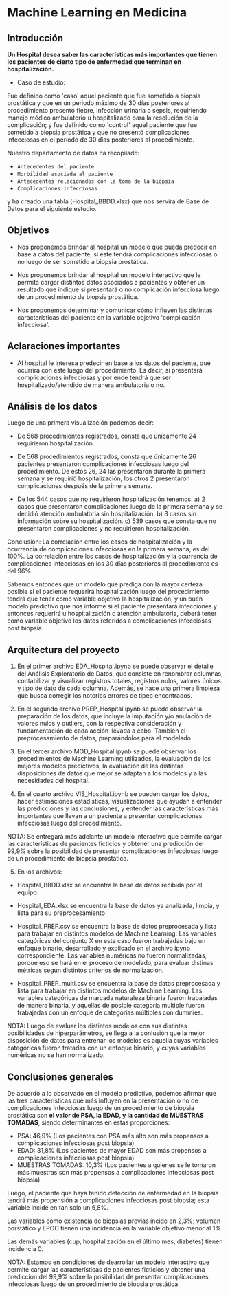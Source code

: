 # **Machine Learning en Medicina**

## **Introducción**


**Un Hospital desea saber las características más importantes que tienen los pacientes de cierto tipo de enfermedad que terminan en hospitalización.**

- Caso de estudio:

Fue definido como 'caso' aquel paciente que fue sometido a biopsia prostática y que en un periodo máximo de 30 días posteriores al procedimiento presentó fiebre, infección urinaria o sepsis, requiriendo manejo médico ambulatorio u hospitalizado para la resolución de la complicación; y fue definido como 'control' aquel paciente que fue sometido a biopsia prostática y que no presentó complicaciones infecciosas en el período de 30 días posteriores al procedimiento.

Nuestro departamento de datos ha recopilado:
- `Antecedentes del paciente`
- `Morbilidad asociada al paciente`
- `Antecedentes relacionados con la toma de la biopsia`
- `Complicaciones infecciosas`

y ha creado una tabla (Hospital_BBDD.xlsx) que nos servirá de Base de Datos para el siguiente estudio.


## **Objetivos**

- Nos proponemos brindar al hospital un modelo que pueda predecir en base a datos del paciente, si este tendrá complicaciones infecciosas o no luego de ser sometido a biopsia prostática.

- Nos proponemos brindar al hospital un modelo interactivo que le permita cargar distintos datos asociados a pacientes y obtener un resultado que indique si presentará o no complicación infecciosa luego de un procedimiento de biopsia prostática.

- Nos proponemos determinar y comunicar cómo influyen las distintas características del paciente en la variable objetivo 'complicación infecciosa'.


## **Aclaraciones importantes**

- Al hospital le interesa predecir en base a los datos del paciente, qué ocurrirá con este luego del procedimiento. Es decir, si presentará complicaciones infecciosas y por ende tendrá que ser hospitalizado/atendido de manera ambulatoria o no.


## **Análisis de los datos**

Luego de una primera visualización podemos decir:

- De 568 procedimientos registrados, consta que únicamente 24 requirieron hospitalización.

- De 568 procedimientos registrados, consta que únicamente 26 pacientes presentaron complicaciones infecciosas luego del procedimiento. De estos 26, 24 las presentaron durante la primera semana y se requirió hospitalización, los otros 2 presentaron complicaciones después de la primera semana.

- De los 544 casos que no requirieron hospitalización tenemos:
a) 2 casos que presentaron complicaciones luego de la primera semana y se decidió atención ambulatoria sin hospitalización.
b) 3 casos sin información sobre su hospitalización.
c) 539 casos que consta que no presentaron complicaciones y no requirieron hospitalización.

Conclusión: La correlación entre los casos de hospitalización y la ocurrencia de complicaciones infecciosas en la primera semana, es del 100%. La correlación entre los casos de hospitalización y la ocurrencia de complicaciones infecciosas en los 30 días posteriores al procedimiento es del 96%.

Sabemos entonces que un modelo que prediga con la mayor certeza posible si el paciente requerirá hospitalización luego del procedimiento tendrá que tener como variable objetivo la hospitalización, y un buen modelo predictivo que nos informe si el paciente presentará infecciones y entonces requerirá u hospitalización o atención ambulatoria, deberá tener como variable objetivo los datos referidos a complicaciones infecciosas post biopsia.


## **Arquitectura del proyecto**

1) En el primer archivo EDA_Hospital.ipynb se puede observar el detalle del Análisis Exploratorio de Datos, que consiste en renombrar columnas, contabilizar y visualizar registros totales, registros nulos, valores únicos y tipo de dato de cada columna. Además, se hace una primera limpieza que busca corregir los notorios errores de tipeo encontrados.

2) En el segundo archivo PREP_Hospital.ipynb se puede observar la preparación de los datos, que incluye la imputación y/o anulación de valores nulos y outliers, con la respectiva consideración y fundamentación de cada acción llevada a cabo. También el preprocesamiento de datos, preparándolos para el modelado

3) En el tercer archivo MOD_Hospital.ipynb se puede observar los procedimientos de Machine Learning utilizados, la evaluación de los mejores modelos predictivos, la evaluación de las distintas disposiciones de datos que mejor se adaptan a los modelos y a las necesidades del hospital.

4) En el cuarto archivo VIS_Hospital.ipynb se pueden cargar los datos, hacer estimaciones estadísticas, visualizaciones que ayudan a entender las predicciones y las conclusiones, y entender las características más importantes que llevan a un paciente a presentar complicaciones infecciosas luego del procedimiento.

NOTA: Se entregará más adelante un modelo interactivo que permite cargar las características de pacientes ficticios y obtener una predicción del 99,9% sobre la posibilidad de presentar complicaciones infecciosas luego de un procedimiento de biopsia prostática. 

5) En los archivos:

- Hospital_BBDD.xlsx se encuentra la base de datos recibida por el equipo.

- Hospital_EDA.xlsx se encuentra la base de datos ya analizada, limpia, y lista para su preprocesamiento

- Hospital_PREP.csv se encuentra la base de datos preprocesada y lista para trabajar en distintos modelos de 
Machine Learning. Las variables categóricas del conjunto X en este caso fueron trabajadas bajo un enfoque binario, desarrollado y explicado en el archivo ipynb correspondiente. Las variables numéricas no fueron normalizadas, porque eso se hará en el proceso de modelado, para evaluar distinas métricas según distintos criterios de normalización. 

- Hospital_PREP_multi.csv se encuentra la base de datos preprocesada y lista para trabajar en distintos modelos de Machine Learning. Las variables categóricas de marcada naturaleza binaria fueron trabajadas de manera binaria, y aquellas de posible categoría multiple fueron trabajadas con un enfoque de categorías múltiples con dummies.



NOTA: Luego de evaluar los distintos modelos con sus distintas posibilidades de hiperparámetros, se llega a la conlusión que la mejor disposición de datos para entrenar los modelos es aquella cuyas variables categóricas fueron tratadas con un enfoque binario, y cuyas variables numéricas no se han normalizado.


## **Conclusiones generales**

De acuerdo a lo observado en el modelo predictivo, podemos afirmar que las tres características que más influyen en la presentación o no de complicaciones infecciosas luego de un procedimiento de biopsia prostática son **el valor de PSA, la EDAD, y la cantidad de MUESTRAS TOMADAS**, siendo determinantes en estas proporciones:

- PSA: 46,9% (Los pacientes con PSA más alto son más propensos a complicaciones infecciosas post biopsia)
- EDAD: 31,8% (Los pacientes de mayor EDAD son más propensos a complicaciones infecciosas post biopsia)
- MUESTRAS TOMADAS: 10,3% (Los pacientes a quienes se le tomaron más muestras son más propensos a complicaciones infecciosas post biopsia).

Luego, el paciente que haya tenido detección de enfermedad en la biopsia tendrá más propensión a complicaciones infecciosas post biopsia; esta variable incide en tan solo un 6,8%.

Las variables como existencia de biopsias previas incide en 2,3%; volumen porstático y EPOC tienen una incidencia en la variable objetivo menor al 1%

Las demás variables (cup, hospitalización en el último mes, diabetes) tienen incidencia 0.

NOTA: Estamos en condiciones de dearrollar un modelo interactivo que permite cargar las características de pacientes ficticios y obtener una predicción del 99,9% sobre la posibilidad de presentar complicaciones infecciosas luego de un procedimiento de biopsia prostática.